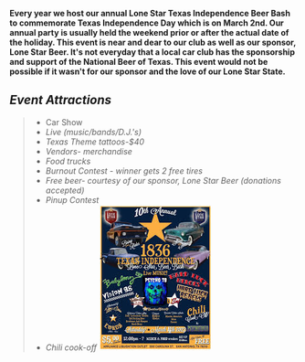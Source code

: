 **Every year we host our annual Lone Star Texas Independence Beer Bash to commemorate Texas Independence Day which is on March 2nd. Our annual party is usually held the weekend prior or after the actual date of the holiday. This event is near and dear to our club as well as our sponsor, Lone Star Beer. It's not everyday that a local car club has the sponsorship and support of the National Beer of Texas. This event would not be possible if it wasn't for our sponsor and the love of our Lone Star State.**

## **_Event Attractions_**
>- Car Show
>- *Live (music/bands/D.J.'s)*
>- *Texas Theme tattoos-$40*
>- *Vendors- merchandise*
>- *Food trucks*
>- *Burnout Contest - winner gets 2 free tires*
>- *Free beer- courtesy of our sponsor, Lone Star Beer (donations accepted)*
>- *Pinup Contest*
>- *Chili cook-off*
![](../../Texas%20Indep.jpeg)






















